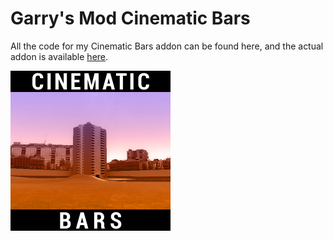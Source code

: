 # Garry's Mod Cinematic Bars
All the code for my Cinematic Bars addon can be found here, and the actual addon is available [here](https://steamcommunity.com/sharedfiles/filedetails/?id=668681197).

<img src="thumb.jpg?raw=true" width="256">
